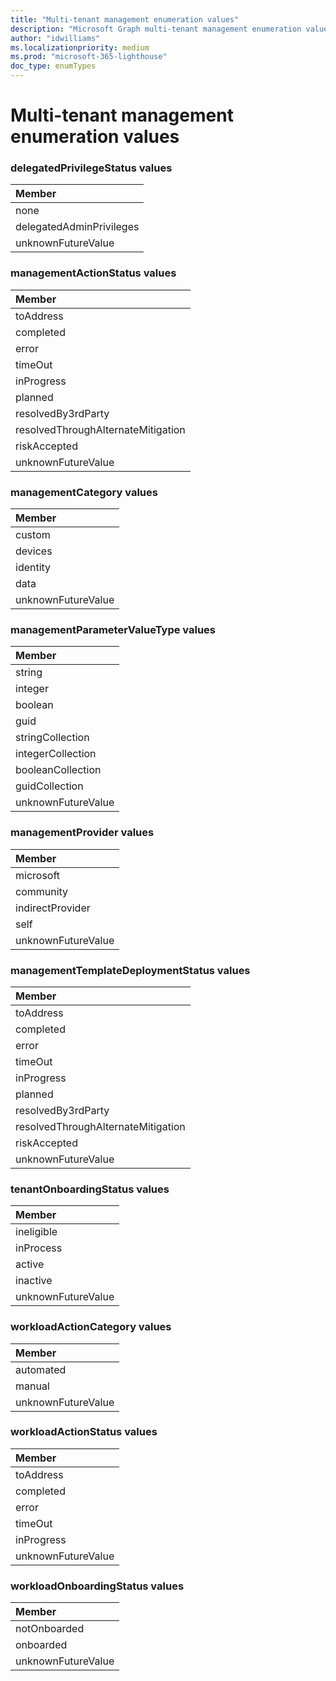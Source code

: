 ```yaml
---
title: "Multi-tenant management enumeration values"
description: "Microsoft Graph multi-tenant management enumeration values"
author: "idwilliams"
ms.localizationpriority: medium
ms.prod: "microsoft-365-lighthouse"
doc_type: enumTypes
---
```


# Multi-tenant management enumeration values

### delegatedPrivilegeStatus values

|Member|
|:---|
|none|
|delegatedAdminPrivileges|
|unknownFutureValue|

### managementActionStatus values

|Member|
|:---|
|toAddress|
|completed|
|error|
|timeOut|
|inProgress|
|planned|
|resolvedBy3rdParty|
|resolvedThroughAlternateMitigation|
|riskAccepted|
|unknownFutureValue|

### managementCategory values

|Member|
|:---|
|custom|
|devices|
|identity|
|data|
|unknownFutureValue|

### managementParameterValueType values

|Member|
|:---|
|string|
|integer|
|boolean|
|guid|
|stringCollection|
|integerCollection|
|booleanCollection|
|guidCollection|
|unknownFutureValue|

### managementProvider values

|Member|
|:---|
|microsoft|
|community|
|indirectProvider|
|self|
|unknownFutureValue|

### managementTemplateDeploymentStatus values

|Member|
|:---|
|toAddress|
|completed|
|error|
|timeOut|
|inProgress|
|planned|
|resolvedBy3rdParty|
|resolvedThroughAlternateMitigation|
|riskAccepted|
|unknownFutureValue|

### tenantOnboardingStatus values

|Member|
|:---|
|ineligible|
|inProcess|
|active|
|inactive|
|unknownFutureValue|

### workloadActionCategory values

|Member|
|:---|
|automated|
|manual|
|unknownFutureValue|

### workloadActionStatus values

|Member|
|:---|
|toAddress|
|completed|
|error|
|timeOut|
|inProgress|
|unknownFutureValue|

### workloadOnboardingStatus values

|Member|
|:---|
|notOnboarded|
|onboarded|
|unknownFutureValue|
